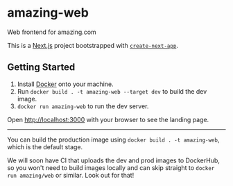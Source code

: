 # amazing-web
Web frontend for amazing.com

This is a [Next.js](https://nextjs.org/) project bootstrapped with [`create-next-app`](https://github.com/vercel/next.js/tree/canary/packages/create-next-app).

## Getting Started

1. Install [Docker](https://docs.docker.com/get-docker) onto your machine.
2. Run `docker build . -t amazing-web --target dev` to build the dev image.
3. `docker run amazing-web` to run the dev server.

Open [http://localhost:3000](http://localhost:3000) with your browser to see the landing page.

---

You can build the production image using `docker build . -t amazing-web`, which is the default stage.

We will soon have CI that uploads the dev and prod images to DockerHub, so you won't need to build images locally and can skip
straight to `docker run amazing/web` or similar. Look out for that!
